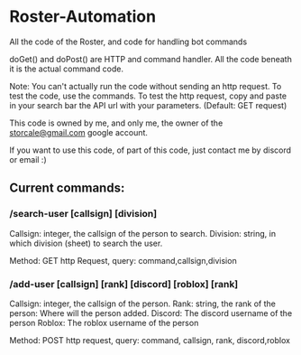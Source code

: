 # Roster-Automation
All the code of the Roster, and code for handling bot commands

doGet() and doPost() are HTTP and command handler.
All the code beneath it is the actual command code.

Note: You can't actually run the code without sending an http request. To test the code, use the commands. To test the http request, copy and paste in your search bar the API url with your parameters. (Default: GET request)

This code is owned by me, and only me, the owner of the storcale@gmail.com google account.

If you want to use this code, of part of this code, just contact me by discord or email :)
## Current commands:

### /search-user [callsign] [division]

Callsign: integer, the callsign of the person to search.
Division: string, in which division (sheet) to search the user. 

Method: GET http Request, query: command,callsign,division

### /add-user [callsign] [rank] [discord] [roblox] [rank]

Callsign: integer, the callsign of the person.
Rank: string, the rank of the person: Where will the person added.
Discord: The discord username of the person
Roblox: The roblox username of the person

Method: POST http request, query: command, callsign, rank, discord,roblox